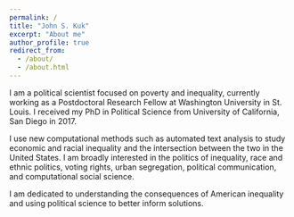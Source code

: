```yaml
---
permalink: /
title: "John S. Kuk"
excerpt: "About me"
author_profile: true
redirect_from: 
  - /about/
  - /about.html
---
```

<meta name="google-site-verification" content="JRQKWlNWVOqGY4H_0-ehgxnhoT-6cG5GwdL0KYIkSNA" />
<!-- Global site tag (gtag.js) - Google Analytics -->
<script async src="https://www.googletagmanager.com/gtag/js?id=UA-123521501-1"></script>
<script>
  window.dataLayer = window.dataLayer || [];
  function gtag(){dataLayer.push(arguments);}
  gtag('js', new Date());

  gtag('config', 'UA-123521501-1');
</script>


I am a political scientist focused on poverty and inequality, currently working as a Postdoctoral Research Fellow at Washington University in St. Louis. I received my PhD in Political Science from University of California, San Diego in 2017.

I use new computational methods such as automated text analysis to study economic and racial inequality and the intersection between the two in the United States. I am broadly interested in the politics of inequality, race and ethnic politics, voting rights, urban segregation, political communication, and computational social science. 

I am dedicated to understanding the consequences of American inequality and using political science to better inform solutions.
